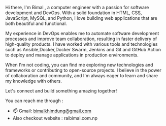 Hi there, I'm Bimal , a computer engineer with a passion for software development and DevOps. With a solid foundation in HTML, CSS, JavaScript, MySQL, and Python, I love building web applications that are both beautiful and functional.

My experience in DevOps enables me to automate software development processes and improve team collaboration, resulting in faster delivery of high-quality products. I have worked with various tools and technologies such as Ansible,Docker,Docker Swarm, Jenkins and Git and GitHub Action to deploy and manage applications in production environments.

When I'm not coding, you can find me exploring new technologies and frameworks or contributing to open-source projects. I believe in the power of collaboration and community, and I'm always eager to learn and share my knowledge with others.

Let's connect and build something amazing together!
                                                  
                                                  

You can reach me through :
- 📫 Gmail: bimalkhimdung@gmail.com
- Also checkout website : raibimal.com.np


<!---
Bimalkhimdung/Bimalkhimdung is a ✨ special ✨ repository because its `README.md` (this file) appears on your GitHub profile.
You can click the Preview link to take a look at your changes.
--->
